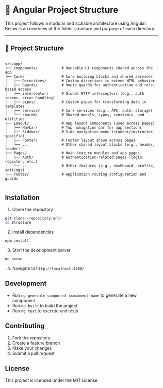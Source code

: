 # 🧠 Angular Project Structure

This project follows a modular and scalable architecture using Angular. Below is an overview of the folder structure and purpose of each directory.

---

## 📁 Project Structure

```

src/app/
├── Components/           # Reusable UI components shared across the app
├── Core/                 # Core building blocks and shared services
│   ├── Directives/       # Custom directives to extend HTML behavior
│   ├── Guards/           # Route guards for authentication and role-based access
│   ├── interceptor/      # Global HTTP interceptors (e.g., auth tokens, error handling)
│   ├── pipes/            # Custom pipes for transforming data in templates
│   ├── service/          # Core services (e.g., API, auth, storage)
│   └── shared/           # Shared models, types, constants, and utilities
├── Layout/               # App layout components (used across pages)
│   ├── Navbar/           # Top navigation bar for app sections
│   ├── Sidebar/          # Side navigation menu (student/instructor-specific)
│   ├── Footer/           # Footer layout shown across pages
│   └── ...               # Other shared layout blocks (e.g., header, loader)
├── Pages/                # Main feature modules and app pages
│   ├── Auth/             # Authentication-related pages (login, register, etc.)
│   └── ...               # Other features (e.g., dashboard, profile, settings)
└── routes/               # Application routing configuration and guards


```


## Installation

1. Clone the repository
```bash
git clone <repository-url>
cd Structure
```

2. Install dependencies
```bash
npm install
```

3. Start the development server
```bash
ng serve
```

4. Navigate to `http://localhost:4200/`

## Development

- Run `ng generate component component-name` to generate a new component
- Run `ng build` to build the project
- Run `ng test` to execute unit tests

## Contributing

1. Fork the repository
2. Create a feature branch
3. Make your changes
4. Submit a pull request

## License

This project is licensed under the MIT License.
